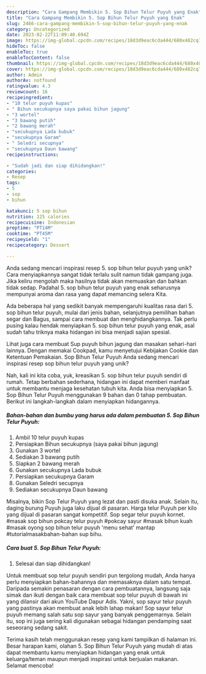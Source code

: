 ```yaml
---
description: "Cara Gampang Membikin 5. Sop Bihun Telur Puyuh yang Enak"
title: "Cara Gampang Membikin 5. Sop Bihun Telur Puyuh yang Enak"
slug: 2466-cara-gampang-membikin-5-sop-bihun-telur-puyuh-yang-enak
category: Uncategorized
date: 2023-02-22T11:09:40.694Z
image: https://img-global.cpcdn.com/recipes/18d3d9eac6cda444/680x482cq70/5-sop-bihun-telur-puyuh-foto-resep-utama.jpg
hideToc: false
enableToc: true
enableTocContent: false
thumbnail: https://img-global.cpcdn.com/recipes/18d3d9eac6cda444/680x482cq70/5-sop-bihun-telur-puyuh-foto-resep-utama.jpg
cover: https://img-global.cpcdn.com/recipes/18d3d9eac6cda444/680x482cq70/5-sop-bihun-telur-puyuh-foto-resep-utama.jpg
author: Admin
authorAv: notfound
ratingvalue: 4.3
reviewcount: 16
recipeingredient:
- "10 telur puyuh kupas"
- " Bihun secukupnya saya pakai bihun jagung"
- "3 wortel"
- "3 bawang putih"
- "2 bawang merah"
- "secukupnya Lada bubuk"
- "secukupnya Garam"
- " Seledri secupnya"
- "secukupnya Daun bawang"
recipeinstructions:

- "Sudah jadi dan siap dihidangkan!"
categories:
- Resep
tags:
- 5
- sop
- bihun

katakunci: 5 sop bihun 
nutrition: 125 calories
recipecuisine: Indonesian
preptime: "PT14M"
cooktime: "PT45M"
recipeyield: "1"
recipecategory: Dessert

---
```





Anda sedang mencari inspirasi resep 5. sop bihun telur puyuh yang unik? Cara menyiapkannya sangat tidak terlalu sulit namun tidak gampang juga. Jika keliru mengolah maka hasilnya tidak akan memuaskan dan bahkan tidak sedap. Padahal 5. sop bihun telur puyuh yang enak seharusnya mempunyai aroma dan rasa yang dapat memancing selera Kita.





Ada beberapa hal yang sedikit banyak mempengaruhi kualitas rasa dari 5. sop bihun telur puyuh, mulai dari jenis bahan, selanjutnya pemilihan bahan segar dan Bagus, sampai cara membuat dan menghidangkannya. Tak perlu pusing kalau hendak menyiapkan 5. sop bihun telur puyuh yang enak,      asal sudah tahu triknya maka hidangan ini bisa menjadi sajian spesial.














Lihat juga cara membuat Sup puyuh bihun jagung dan masakan sehari-hari lainnya. Dengan memakai Cookpad, kamu menyetujui Kebijakan Cookie dan Ketentuan Pemakaian. Sop Bihun Telur Puyuh Anda sedang mencari inspirasi resep sop bihun telur puyuh yang unik?






Nah, kali ini kita coba, yuk, kreasikan 5. sop bihun telur puyuh sendiri di rumah. Tetap berbahan sederhana, hidangan ini dapat memberi manfaat untuk membantu menjaga kesehatan tubuh kita. Anda bisa menyiapkan 5. Sop Bihun Telur Puyuh menggunakan 9 bahan dan 0 tahap pembuatan. Berikut ini langkah-langkah dalam menyiapkan hidangannya.

<!--inarticleads1-->

##### Bahan-bahan dan bumbu yang harus ada dalam pembuatan 5. Sop Bihun Telur Puyuh:

1. Ambil 10 telur puyuh kupas
1. Persiapkan  Bihun secukupnya (saya pakai bihun jagung)
1. Gunakan 3 wortel
1. Sediakan 3 bawang putih
1. Siapkan 2 bawang merah
1. Gunakan secukupnya Lada bubuk
1. Persiapkan secukupnya Garam
1. Gunakan  Seledri secupnya
1. Sediakan secukupnya Daun bawang


Misalnya, bikin Sop Telur Puyuh yang lezat dan pasti disuka anak. Selain itu, daging burung Puyuh juga laku dijual di pasaran. Harga telur Puyuh per kilo yang dijual di pasaran sangat kompetitif. Sop segar telur puyuh kornet. #masak sop bihun pokcay telur puyuh #pokcay sayur #masak bihun kuah #masak oyong sop bihun telur puyuh &#39;menu sehat&#39; mantap #tutorialmasakbahan-bahan sup bihu. 

<!--inarticleads2-->

##### Cara buat 5. Sop Bihun Telur Puyuh:


1. Selesai dan siap dihidangkan!

Untuk membuat sop telur puyuh sendiri pun tergolong mudah, Anda hanya perlu menyiapkan bahan-bahannya dan memasaknya dalam satu tempat. Daripada semakin penasaran dengan cara pembuatannya, langsung saja simak dan ikuti dengan baik cara membuat sop telur puyuh di bawah ini yang dilansir dari akun YouTube Dapur Adis. Yakni, sop sayur telur puyuh yang pastinya akan membuat anak lebih lahap makan! Sop sayur telur puyuh memang salah satu sop sayur yang banyak penggemarnya. Selain itu, sop ini juga sering kali digunakan sebagai hidangan pendamping saat seseorang sedang sakit. 

Terima kasih telah menggunakan resep yang kami tampilkan di halaman ini. Besar harapan kami, olahan 5. Sop Bihun Telur Puyuh yang mudah di atas dapat membantu kamu menyiapkan hidangan yang enak untuk keluarga/teman maupun menjadi inspirasi untuk berjualan makanan. Selamat mencoba!
